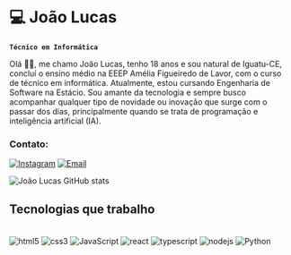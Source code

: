 # 💻 João Lucas

**`Técnico em Informática`**

Olá 👋🏽, me chamo João Lucas, tenho 18 anos e sou natural de Iguatu-CE, concluí o ensino médio na EEEP Amélia Figueiredo de Lavor, com o curso de técnico em informática. Atualmente, estou cursando Engenharia de Software na Estácio. Sou amante da tecnologia e sempre busco acompanhar qualquer tipo de novidade ou inovação que surge com o passar dos dias, principalmente quando se trata de programação e inteligência artificial (IA).

### Contato:

[![Instagram](https://img.shields.io/badge/Instagram-E4405F?style=for-the-badge&logo=instagram&logoColor=white)](https://www.instagram.com/jlucas_vf/)
[![Email](https://img.shields.io/badge/Gmail-D14836?style=for-the-badge&logo=gmail&logoColor=white)](mailto:joaovieira87423@gmail.com)

![João Lucas GitHub stats](https://github-readme-stats.vercel.app/api?username=JLucas-https&show_icons=true&theme=dark)

## Tecnologias que trabalho
<div style="display: inline-block"><br>
    <img align="center" alt="html5" src="https://img.shields.io/badge/HTML5-E34F26?style=for-the-badge&logo=html5&logoColor=white" />
    <img align="center" alt="css3" src="https://img.shields.io/badge/CSS3-1572B6?style=for-the-badge&logo=css3&logoColor=white" />
    <img align="center" alt="JavaScript" src="https://img.shields.io/badge/JavaScript-F7DF1E?style=for-the-badge&logo=javascript&logoColor=black" />
    <img align="center" alt="react" src="https://img.shields.io/badge/React-20232A?style=for-the-badge&logo=react&logoColor=61DAFB" />
    <img align="center" alt="typescript" src="https://img.shields.io/badge/TypeScript-007ACC?style=for-the-badge&logo=typescript&logoColor=white" />
    <img align="center" alt="nodejs" src="https://img.shields.io/badge/Node.js-43853D?style=for-the-badge&logo=node.js&logoColor=white" />
    <img align="center" alt="Python" src="https://img.shields.io/badge/Python-14354C?style=for-the-badge&logo=python&logoColor=white" />
</div>
